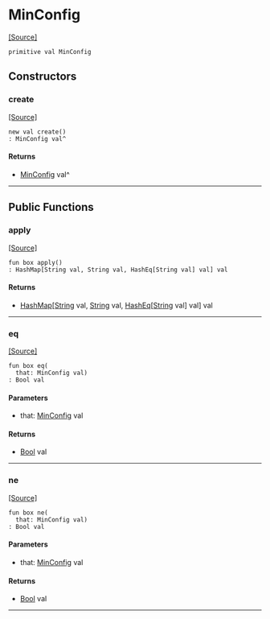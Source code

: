# MinConfig
<span class="source-link">[[Source]](src/mqtt-configurator/tests.md#L-0-37)</span>
```pony
primitive val MinConfig
```

## Constructors

### create
<span class="source-link">[[Source]](src/mqtt-configurator/tests.md#L-0-37)</span>


```pony
new val create()
: MinConfig val^
```

#### Returns

* [MinConfig](mqtt-configurator-MinConfig.md) val^

---

## Public Functions

### apply
<span class="source-link">[[Source]](src/mqtt-configurator/tests.md#L-0-37)</span>


```pony
fun box apply()
: HashMap[String val, String val, HashEq[String val] val] val
```

#### Returns

* [HashMap](collections-HashMap.md)\[[String](builtin-String.md) val, [String](builtin-String.md) val, [HashEq](collections-HashEq.md)\[[String](builtin-String.md) val\] val\] val

---

### eq
<span class="source-link">[[Source]](src/mqtt-configurator/tests.md#L-0-37)</span>


```pony
fun box eq(
  that: MinConfig val)
: Bool val
```
#### Parameters

*   that: [MinConfig](mqtt-configurator-MinConfig.md) val

#### Returns

* [Bool](builtin-Bool.md) val

---

### ne
<span class="source-link">[[Source]](src/mqtt-configurator/tests.md#L-0-37)</span>


```pony
fun box ne(
  that: MinConfig val)
: Bool val
```
#### Parameters

*   that: [MinConfig](mqtt-configurator-MinConfig.md) val

#### Returns

* [Bool](builtin-Bool.md) val

---

